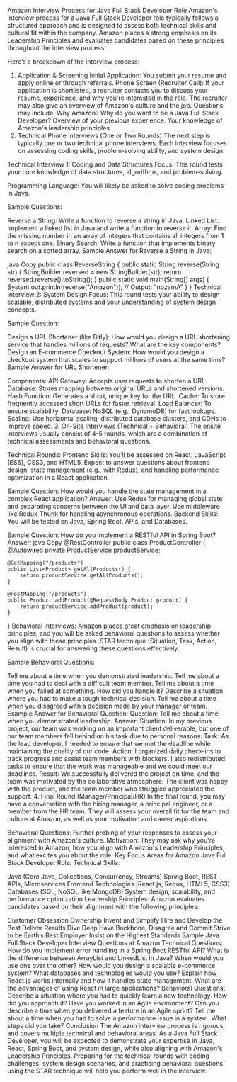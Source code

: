 Amazon Interview Process for Java Full Stack Developer Role
Amazon's interview process for a Java Full Stack Developer role typically follows a structured approach and is designed to assess both technical skills and cultural fit within the company. Amazon places a strong emphasis on its Leadership Principles and evaluates candidates based on these principles throughout the interview process.

Here’s a breakdown of the interview process:

1. Application & Screening
Initial Application: You submit your resume and apply online or through referrals.
Phone Screen (Recruiter Call): If your application is shortlisted, a recruiter contacts you to discuss your resume, experience, and why you're interested in the role. The recruiter may also give an overview of Amazon's culture and the job.
Questions may include:
Why Amazon?
Why do you want to be a Java Full Stack Developer?
Overview of your previous experience.
Your knowledge of Amazon's leadership principles.
2. Technical Phone Interviews (One or Two Rounds)
The next step is typically one or two technical phone interviews. Each interview focuses on assessing coding skills, problem-solving ability, and system design.

Technical Interview 1: Coding and Data Structures
Focus: This round tests your core knowledge of data structures, algorithms, and problem-solving.

Programming Language: You will likely be asked to solve coding problems in Java.

Sample Questions:

Reverse a String: Write a function to reverse a string in Java.
Linked List: Implement a linked list in Java and write a function to reverse it.
Array: Find the missing number in an array of integers that contains all integers from 1 to n except one.
Binary Search: Write a function that implements binary search on a sorted array.
Sample Answer for Reverse a String in Java:

java
Copy
public class ReverseString {
    public static String reverse(String str) {
        StringBuilder reversed = new StringBuilder(str);
        return reversed.reverse().toString();
    }
    public static void main(String[] args) {
        System.out.println(reverse("Amazon")); // Output: "nozamA"
    }
}
Technical Interview 2: System Design
Focus: This round tests your ability to design scalable, distributed systems and your understanding of system design concepts.

Sample Question:

Design a URL Shortener (like Bitly): How would you design a URL shortening service that handles millions of requests? What are the key components?
Design an E-commerce Checkout System: How would you design a checkout system that scales to support millions of users at the same time?
Sample Answer for URL Shortener:

Components:
API Gateway: Accepts user requests to shorten a URL.
Database: Stores mapping between original URLs and shortened versions.
Hash Function: Generates a short, unique key for the URL.
Cache: To store frequently accessed short URLs for faster retrieval.
Load Balancer: To ensure scalability.
Database: NoSQL (e.g., DynamoDB) for fast lookups.
Scaling: Use horizontal scaling, distributed database clusters, and CDNs to improve speed.
3. On-Site Interviews (Technical + Behavioral)
The onsite interviews usually consist of 4-5 rounds, which are a combination of technical assessments and behavioral questions.

Technical Rounds:
Frontend Skills: You’ll be assessed on React, JavaScript (ES6), CSS3, and HTML5. Expect to answer questions about frontend design, state management (e.g., with Redux), and handling performance optimization in a React application.

Sample Question: How would you handle the state management in a complex React application?
Answer: Use Redux for managing global state and separating concerns between the UI and data layer. Use middleware like Redux-Thunk for handling asynchronous operations.
Backend Skills: You will be tested on Java, Spring Boot, APIs, and Databases.

Sample Question: How do you implement a RESTful API in Spring Boot?
Answer:
java
Copy
@RestController
public class ProductController {
    @Autowired
    private ProductService productService;

    @GetMapping("/products")
    public List<Product> getAllProducts() {
        return productService.getAllProducts();
    }

    @PostMapping("/products")
    public Product addProduct(@RequestBody Product product) {
        return productService.addProduct(product);
    }
}
Behavioral Interviews:
Amazon places great emphasis on leadership principles, and you will be asked behavioral questions to assess whether you align with these principles. STAR technique (Situation, Task, Action, Result) is crucial for answering these questions effectively.

Sample Behavioral Questions:

Tell me about a time when you demonstrated leadership.
Tell me about a time you had to deal with a difficult team member.
Tell me about a time when you failed at something. How did you handle it?
Describe a situation where you had to make a tough technical decision.
Tell me about a time when you disagreed with a decision made by your manager or team.
Example Answer for Behavioral Question:
Question: Tell me about a time when you demonstrated leadership.
Answer:
Situation: In my previous project, our team was working on an important client deliverable, but one of our team members fell behind on his task due to personal reasons.
Task: As the lead developer, I needed to ensure that we met the deadline while maintaining the quality of our code.
Action: I organized daily check-ins to track progress and assist team members with blockers. I also redistributed tasks to ensure that the work was manageable and we could meet our deadlines.
Result: We successfully delivered the project on time, and the team was motivated by the collaborative atmosphere. The client was happy with the product, and the team member who struggled appreciated the support.
4. Final Round (Manager/Principal/HR)
In the final round, you may have a conversation with the hiring manager, a principal engineer, or a member from the HR team. They will assess your overall fit for the team and culture at Amazon, as well as your motivation and career aspirations.

Behavioral Questions: Further probing of your responses to assess your alignment with Amazon's culture.
Motivation: They may ask why you're interested in Amazon, how you align with Amazon's Leadership Principles, and what excites you about the role.
Key Focus Areas for Amazon Java Full Stack Developer Role:
Technical Skills:

Java (Core Java, Collections, Concurrency, Streams)
Spring Boot, REST APIs, Microservices
Frontend Technologies (React.js, Redux, HTML5, CSS3)
Databases (SQL, NoSQL like MongoDB)
System design, scalability, and performance optimization
Leadership Principles: Amazon evaluates candidates based on their alignment with the following principles:

Customer Obsession
Ownership
Invent and Simplify
Hire and Develop the Best
Deliver Results
Dive Deep
Have Backbone; Disagree and Commit
Strive to be Earth’s Best Employer
Insist on the Highest Standards
Sample Java Full Stack Developer Interview Questions at Amazon
Technical Questions:
How do you implement error handling in a Spring Boot RESTful API?
What is the difference between ArrayList and LinkedList in Java? When would you use one over the other?
How would you design a scalable e-commerce system? What databases and technologies would you use?
Explain how React.js works internally and how it handles state management. What are the advantages of using React in large applications?
Behavioral Questions:
Describe a situation where you had to quickly learn a new technology. How did you approach it?
Have you worked in an Agile environment? Can you describe a time when you delivered a feature in an Agile sprint?
Tell me about a time when you had to solve a performance issue in a system. What steps did you take?
Conclusion
The Amazon interview process is rigorous and covers multiple technical and behavioral areas. As a Java Full Stack Developer, you will be expected to demonstrate your expertise in Java, React, Spring Boot, and system design, while also aligning with Amazon's Leadership Principles. Preparing for the technical rounds with coding challenges, system design scenarios, and practicing behavioral questions using the STAR technique will help you perform well in the interview.